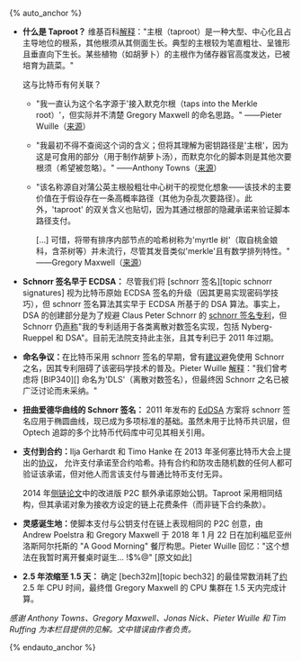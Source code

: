 {% auto_anchor %}

- ​**<!--what-is-a-taproot-->**​**什么是 Taproot？** 维基百科[解释][wikipedia taproot]："主根（taproot）是一种大型、中心化且占主导地位的根系，其他根须从其侧面生长。典型的主根较为笔直粗壮、呈锥形且垂直向下生长。某些植物（如胡萝卜）的主根作为储存器官高度发达，已被培育为蔬菜。"

  这与比特币有何关联？

  - "我一直认为这个名字源于'接入默克尔根（taps into the Merkle root）'，但实际并不清楚 Gregory Maxwell 的命名思路。" ——Pieter Wuille（[来源][wuille taproot name]）

  - "我最初不得不查阅这个词的含义；但将其理解为密钥路径是'主根'，因为这是可食用的部分（用于制作胡萝卜汤），而默克尔化的脚本则是其他次要根须（希望被忽略）。" ——Anthony Towns（[来源][towns taproot name]）

  - "该名称源自对蒲公英主根般粗壮中心树干的视觉化想象——该技术的主要价值在于假设存在一条高概率路径（其他为杂乱次要路径）。此外，'taproot' 的双关含义也贴切，因为其通过根部的隐藏承诺来验证脚本路径支付。

    [...] 可惜，将带有排序内部节点的哈希树称为'myrtle 树'（取自桃金娘科，含茶树等）并未流行，尽管其发音类似'merkle'且有数学排列特性。" ——Gregory Maxwell（[来源][maxwell taproot name]）

- ​**<!--schnorr-signatures-predate-ecdsa-->**​**Schnorr 签名早于 ECDSA：​** 尽管我们将 [schnorr 签名][topic schnorr signatures] 视为比特币原始 ECDSA 签名的升级（因其更易实现密码学技巧），但 schnorr 签名算法其实早于 ECDSA 所基于的 DSA 算法。事实上，DSA 的创建部分是为了规避 Claus Peter Schnorr 的 [schnorr 签名专利][schnorr patent]，但 Schnorr 仍[声称][schnorr letter]"我的专利适用于各类离散对数签名实现，包括 Nyberg-Rueppel 和 DSA"。目前无法院支持此主张，且其专利已于 2011 年过期。

- ​**<!--unsure-what-name-to-use-->**​**命名争议：​** 在比特币采用 schnorr 签名的早期，曾有[建议][dryja bn sigs]避免使用 Schnorr 之名，因其专利阻碍了该密码学技术的普及。Pieter Wuille [解释][wuille dls]："我们曾考虑将 [BIP340][] 命名为'DLS'（离散对数签名），但最终因 Schnorr 之名已被广泛讨论而未采纳。"

- ​**<!--schnorr-signatures-for-twisted-edwards-curves-->**​**扭曲爱德华曲线的 Schnorr 签名：​** 2011 年发布的 [EdDSA][] 方案将 schnorr 签名应用于椭圆曲线，现已成为多项标准的基础。虽然未用于比特币共识层，但 Optech 追踪的多个比特币代码库中可见其相关引用。


- ​**<!--pay-to-contract-->**​**支付到合约：​** Ilja Gerhardt 和 Timo Hanke 在 2013 年圣何塞比特币大会上提出的[协议][gh p2c]， <!-- source: Wuille; I found some independent confirmation in dead links on Google -harding -->允许支付承诺至合约哈希。持有合约和防攻击随机数的任何人都可验证该承诺，但对他人而言该支付与普通比特币支付无异。

  2014 年[侧链论文][sidechains.pdf]中的改进版 P2C 额外承诺原始公钥。Taproot 采用相同结构，但其承诺对象为接收方设定的链上花费条件（而非链下合约条款）。

- ​**<!--a-good-morning-->**​**灵感诞生地：​** 使脚本支付与公钥支付在链上表现相同的 P2C 创意，由 Andrew Poelstra 和 Gregory Maxwell 于 2018 年 1 月 22 日在加利福尼亚州洛斯阿尔托斯的 "A Good Morning" 餐厅构思。Pieter Wuille 回忆："这个想法在我暂时离开餐桌时诞生... !$%@" [原文如此]

- ​**<!--x-2-5-years-in-1-5-days-->**​**2.5 年浓缩至 1.5 天：​** 确定 [bech32m][topic bech32] 的最佳常数消耗了[约][wuille matrix elimination] 2.5 年 CPU 时间，最终借 Gregory Maxwell 的 CPU 集群在 1.5 天内完成计算。

*感谢 Anthony Towns、Gregory Maxwell、Jonas Nick、Pieter Wuille 和 Tim Ruffing 为本栏目提供的见解。文中错误由作者负责。*

{% endauto_anchor %}

[wikipedia taproot]: https://en.wikipedia.org/wiki/Taproot
[dryja bn sigs]: https://diyhpl.us/wiki/transcripts/discreet-log-contracts/
[bitcoin.pdf]: https://www.opencrypto.org/bitcoin.pdf
[schnorr patent]: https://patents.google.com/patent/US4995082
[ed25519]: https://ed25519.cr.yp.to/ed25519-20110926.pdf
[eddsa]: https://en.wikipedia.org/wiki/EdDSA
[gh p2c]: https://arxiv.org/abs/1212.3257
[sidechains.pdf]: https://www.blockstream.com/sidechains.pdf
[wuille matrix elimination]: https://twitter.com/pwuille/status/1335761447884713985
[wuille dls]: https://github.com/bitcoinops/bitcoinops.github.io/pull/667#discussion_r731372937
[wuille taproot name]: https://github.com/bitcoinops/bitcoinops.github.io/pull/667#discussion_r731371163
[towns taproot name]: https://github.com/bitcoinops/bitcoinops.github.io/pull/667#discussion_r731523855
[schnorr letter]: https://web.archive.org/web/19991117143502/http://grouper.ieee.org/groups/1363/letters/SchnorrMar98.html
[maxwell taproot name]: https://github.com/bitcoinops/bitcoinops.github.io/pull/667#discussion_r732189216
